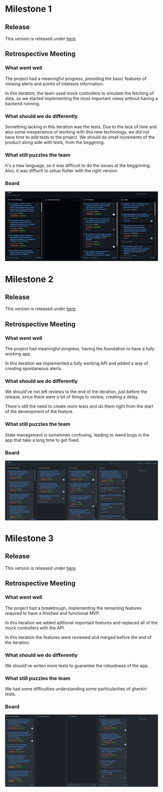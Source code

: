 # Milestone 1

## Release

This version is released under [here](https://github.com/LEIC-ES-2021-22/3LEIC09T2/releases/tag/v0.1).

## Retrospective Meeting

### What went well

The project had a meaningful progress, providing the basic features of viewing alerts and points of interests information.

In this iteration, the team used mock controllers to simulate the fetching of data, so we started implementing the most important views without having a backend running.

### What should we do differently

Something lacking in this iteration was the tests. Due to the lack of time and also some inexperience of working with this new technology, we did not have time to add tests to the project. We should do small increments of the product along side with tests, from the beggining.

### What still puzzles the team

It's a new language, so it was difficult to do the issues at the begginning. Also, it was diffuclt to setup flutter with the right version.

### Board

![image](/images/iteration1.png)

# Milestone 2

## Release

This version is released under [here](https://github.com/LEIC-ES-2021-22/3LEIC09T2/releases/tag/v0.2).

## Retrospective Meeting

### What went well

The project had meaningful progress, having the foundation to have a fully working app.

In this iteration we implemented a fully working API and added a way of creating spontaneous alerts.

### What should we do differently

We should've not left reviews to the end of the iteration, just before the release, since there were a lot of things to review, creating a delay.

There's still the need to create more tests and do them right from the start of the development of the feature.

### What still puzzles the team

State management is sometimes confusing, leading to weird bugs in the app that take a long time to get fixed.

### Board

![image](/images/iteration2.png)

# Milestone 3

## Release

This version is released under [here](https://github.com/LEIC-ES-2021-22/3LEIC09T2/releases/tag/v1.0).

## Retrospective Meeting

### What went well

The project had a breaktrough, implementing the remaining features required to have a finished and functional MVP.

In this iteration we added aditional important features and replaced all of the mock controllers with the API.

In this iteration the features were reviewed and merged before the end of the iteration.

### What should we do differently

We should've writen more tests to guarantee the robustness of the app.

### What still puzzles the team

We had some difficulties understanding some particularities of gherkin tests.

### Board

![image](/images/iteration3.png)

